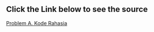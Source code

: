 ## Click the Link below to see the source

[Problem A. Kode Rahasia](https://tlx.toki.id/problems/itbpc-2011-junior-final/A)
